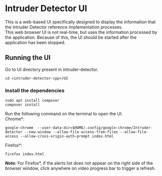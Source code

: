 # Intruder Detector UI
This is a web-based UI specifically designed to display the information that the Intruder Detector reference implementation processes.   
This web browser UI is not real-time, but uses the information processed  by the application. Because of this, the UI should be started after the application has been stopped.

## Running the UI
Go to UI directory present in intruder-detector.
```
cd <intruder-detector-cpp>/UI
```
### Install the dependencies
```
sudo apt install composer
composer install
```
Run the following command on the terminal to open the UI.<br>
Chrome*:
```
google-chrome  --user-data-dir=$HOME/.config/google-chrome/Intruder-detector --new-window --allow-file-access-from-files --allow-file-access --allow-cross-origin-auth-prompt index.html
```
Firefox*:
```
firefox index.html
```
**_Note:_** For Firefox*, if the alerts list does not appear on the right side of the browser window, click anywhere on video progress bar to trigger a refresh.
